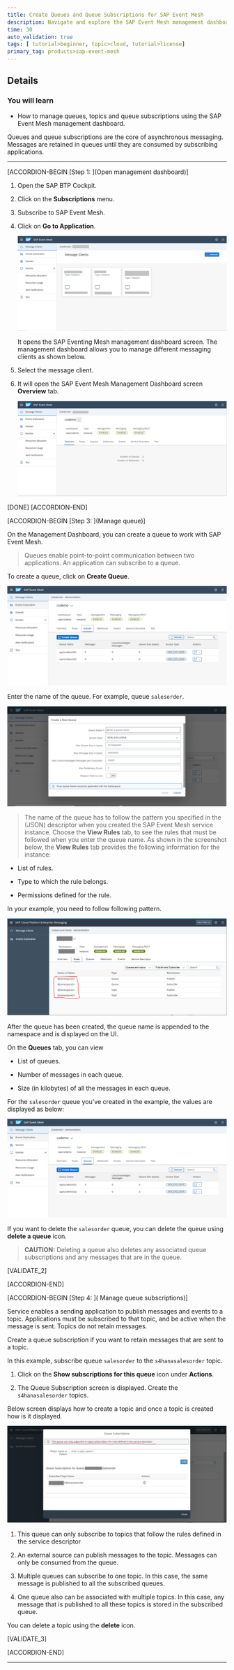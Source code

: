 ```yaml
---
title: Create Queues and Queue Subscriptions for SAP Event Mesh
description: Navigate and explore the SAP Event Mesh management dashboard to implement messaging concepts like queues and queue subscriptions.
time: 30
auto_validation: true
tags: [ tutorial>beginner, topic>cloud, tutorial>license]
primary_tag: products>sap-event-mesh
---
```


## Details
### You will learn
  - How to manage queues, topics and queue subscriptions using the SAP Event Mesh management dashboard.

Queues and queue subscriptions are the core of asynchronous messaging. Messages are retained in queues until they are consumed by subscribing applications.


---

[ACCORDION-BEGIN [Step 1: ](Open management dashboard)]

1. Open the SAP BTP Cockpit.

2. Click on the **Subscriptions** menu.

3. Subscribe to SAP Event Mesh.

4. Click on **Go to Application**.

    ![Service Instance](LandingPage-MgmtDashboard.png)

    It opens the SAP Eventing Mesh management dashboard screen. The management dashboard allows you to manage different messaging clients as shown below.

5. Select the message client.
6. It will open the SAP Event Mesh Management Dashboard screen  **Overview** tab.


    ![Management Dashboard Message Client Overview](em-overview.png)

[DONE]
[ACCORDION-END]

  [ACCORDION-BEGIN [Step 3: ](Manage queue)]

On the Management Dashboard, you can create a queue to work with SAP Event Mesh.

> Queues enable point-to-point communication between two applications. An application can subscribe to a queue.


To create a queue, click on **Create Queue**.

  ![Create a Queue Option](create-queue-option.png)

Enter the name of the queue. For example, queue `salesorder`.

  ![Create a Queue](create-queue.png)

> The name of the queue has to follow the pattern you specified in the (JSON) descriptor when you created the SAP Event Mesh service instance. Choose the **View Rules** tab, to see the rules that must be followed when you enter the queue name. As shown in the screenshot below, the **View Rules** tab provides the following information for the instance:
>
  - List of rules.
>
  - Type to which the rule belongs.
>
  - Permissions defined for the rule.

In your example, you need to follow following pattern.


![View Rules](rules.png)

After the queue has been created, the queue name is appended to the namespace and is displayed on the UI.

On the **Queues** tab, you can view

  - List of queues.

  - Number of messages in each queue.

  - Size (in kilobytes) of all the messages in each queue.

For the `salesorder` queue you've created in the example, the values are displayed as below:

![Queue Details](ems-queue-tab.png)


If you want to delete the `salesorder` queue, you can delete the queue using **delete a queue** icon.


>**CAUTION:** Deleting a queue also deletes any associated queue subscriptions and any messages that are in the queue.


[VALIDATE_2]

[ACCORDION-END]

[ACCORDION-BEGIN [Step 4: ]( Manage queue subscriptions)]
>
Service enables a sending application to publish messages and events to a topic. Applications must be subscribed to that topic, and be active when the message is sent. Topics do not retain messages.
>
Create a queue subscription if you want to retain messages that are sent to a topic.

In this example, subscribe queue `salesorder` to the `s4hanasalesorder` topic.

1. Click on the **Show subscriptions for this queue** icon under **Actions**.

2. The Queue Subscription screen is displayed. Create the `s4hanasalesorder` topics.

Below screen displays how to create a topic and once a topic is created how is it displayed.

![Queue Subscriptions](queue-subscription.png)

>
1. This queue can only subscribe to topics that follow the rules defined in the service descriptor
>
2. An external source can publish messages to the topic. Messages can only be consumed from the queue.
>
3. Multiple queues can subscribe to one topic. In this case, the same message is published to all the subscribed queues.
>
4. One queue also can be associated with multiple topics. In this case, any message that is published to all these topics is stored in the subscribed queue.


You can delete a topic using the **delete** icon.

[VALIDATE_3]

[ACCORDION-END]

---
